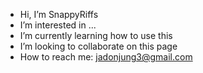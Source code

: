- Hi, I’m SnappyRiffs
- I’m interested in ...
- I’m currently learning how to use this
- I’m looking to collaborate on this page
- How to reach me: jadonjung3@gmail.com

<!---
SnappyRiffs/SnappyRiffs is a ✨ special ✨ repository because its `README.md` (this file) appears on your GitHub profile.
You can click the Preview link to take a look at your changes.
--->
